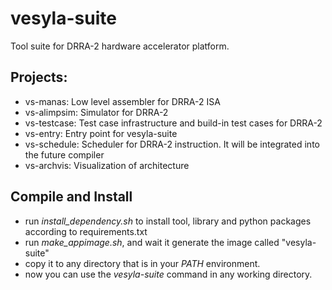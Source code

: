 # vesyla-suite

Tool suite for DRRA-2 hardware accelerator platform.

## Projects:

- vs-manas: Low level assembler for DRRA-2 ISA
- vs-alimpsim: Simulator for DRRA-2
- vs-testcase: Test case infrastructure and build-in test cases for DRRA-2
- vs-entry: Entry point for vesyla-suite
- vs-schedule: Scheduler for DRRA-2 instruction. It will be integrated into the future compiler
- vs-archvis: Visualization of architecture

## Compile and Install

- run _install_dependency.sh_ to install tool, library and python packages according to requirements.txt
- run _make_appimage.sh_, and wait it generate the image called "vesyla-suite"
- copy it to any directory that is in your _PATH_ environment.
- now you can use the _vesyla-suite_ command in any working directory.
